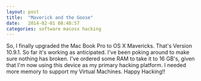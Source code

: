 ```yaml
---
layout: post
title:  "Maverick and the Goose"
date:   2014-02-01 08:48:57
categories: software macosx hacking
---
```


So, I finally upgraded the Mac Book Pro to OS X Mavericks. That's Version 10.9.1. So far it's working as anticipated. I've been poking around
to make sure nothing has broken. I've ordered some RAM to take it to 16 GB's, given that I'm now using this device as my primary hacking platform. I needed more
memory to support my Virtual Machines. Happy Hacking!!